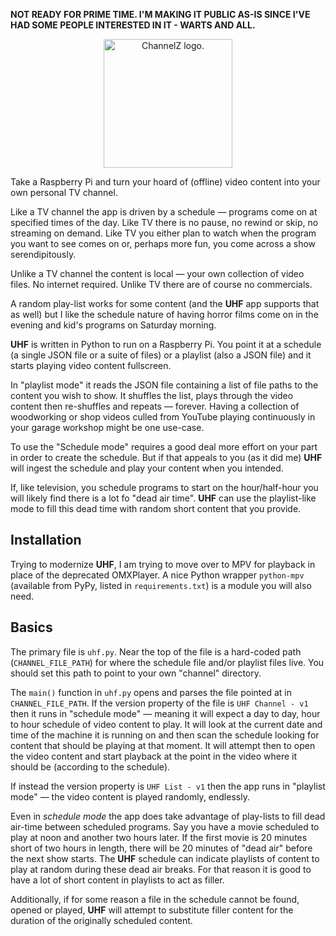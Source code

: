 **NOT READY FOR PRIME TIME. I'M MAKING IT PUBLIC AS-IS SINCE I'VE HAD SOME PEOPLE INTERESTED IN IT - WARTS AND ALL.**

<p align="center">
<img width=206 src="https://github.com/EngineersNeedArt/channelZ/blob/cab68924e3866708accc4d49367ba8c88f54d778/documentation/UHF_logo.png" alt="ChannelZ logo.">
</p>

Take a Raspberry Pi and turn your hoard of (offline) video content into your own personal TV channel.

Like a TV channel the app is driven by a schedule — programs come on at specified times of the day. Like TV there is no pause, no rewind or skip, no streaming on demand. Like TV you either plan to watch when the program you want to see comes on or, perhaps more fun, you come across a show serendipitously.

Unlike a TV channel the content is local — your own collection of video files. No internet required. Unlike TV there are of course no commercials.

A random play-list works for some content (and the **UHF** app supports that as well) but I like the schedule nature of having horror films come on in the evening and kid's programs on Saturday morning.

**UHF** is written in Python to run on a Raspberry Pi. You point it at a schedule (a single JSON file or a suite of files) or a playlist (also a JSON file) and it starts playing video content fullscreen.

In "playlist mode" it reads the JSON file containing a list of file paths to the content you wish to show. It shuffles the list, plays through the video content then re-shuffles and repeats — forever. Having a collection of woodworking or shop videos culled from YouTube playing continuously in your garage workshop might be one use-case.

To use the "Schedule mode" requires a good deal more effort on your part in order to create the schedule. But if that appeals to you (as it did me) **UHF** will ingest the schedule and play your content when you intended.

If, like television, you schedule programs to start on the hour/half-hour you will likely find there is a lot fo "dead air time". **UHF** can use the playlist-like mode to fill this dead time with random short content that you provide.

## Installation

Trying to modernize **UHF**, I am trying to move over to MPV for playback in place of the deprecated OMXPlayer. A nice Python wrapper `python-mpv` (available from PyPy, listed in `requirements.txt`) is a module you will also need.

## Basics

The primary file is `uhf.py`. Near the top of the file is a hard-coded path (`CHANNEL_FILE_PATH`) for where the schedule file and/or playlist files live. You should set this path to point to your own "channel" directory.

The `main()` function in `uhf.py` opens and parses the file pointed at in `CHANNEL_FILE_PATH`. If the version property of the file is `UHF Channel - v1` then it runs in "schedule mode" — meaning it will expect a day to day, hour to hour schedule of video content to play. It will look at the current date and time of the machine it is running on and then scan the schedule looking for content that should be playing at that moment. It will attempt then to open the video content and start playback at the point in the video where it should be (according to the schedule).

If instead the version property is `UHF List - v1` then the app runs in "playlist mode" — the video content is played randomly, endlessly.

Even in *schedule mode* the app does take advantage of play-lists to fill dead air-time between scheduled programs. Say you have a movie scheduled to play at noon and another two hours later. If the first movie is 20 minutes short of two hours in length, there will be 20 minutes of "dead air" before the next show starts. The **UHF** schedule can indicate playlists of content to play at random during these dead air breaks. For that reason it is good to have a lot of short content in playlists to act as filler.

Additionally, if for some reason a file in the schedule cannot be found, opened or played, **UHF** will attempt to substitute filler content for the duration of the originally scheduled content.

